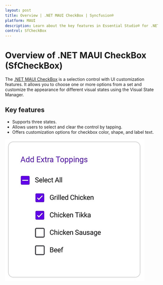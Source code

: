 ```yaml
---
layout: post
title: Overview | .NET MAUI CheckBox | Syncfusion®
platform: MAUI
description: Learn about the key features in Essential Studio® for .NET MAUI CheckBox Control, its elements, and more.
control: SfCheckBox
---
```


# Overview of .NET MAUI CheckBox (SfCheckBox)

The [.NET MAUI CheckBox](https://help.syncfusion.com/cr/maui/Syncfusion.Maui.Buttons.SfCheckBox.html) is a selection control with UI customization features. It allows you to choose one or more options from a set and customize the appearance for different visual states using the Visual State Manager.

## Key features

 * Supports three states.
 * Allows users to select and clear the control by tapping.
 * Offers customization options for checkbox color, shape, and label text.

![Overview image of SfCheckBox](Images/Getting-Started/overviewimage.jpg)
